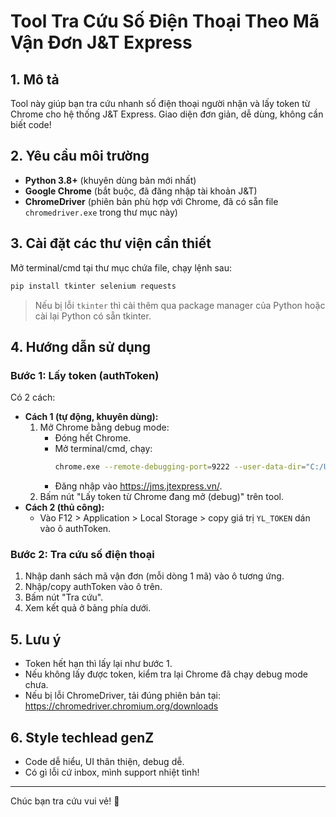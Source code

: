 # Tool Tra Cứu Số Điện Thoại Theo Mã Vận Đơn J&T Express

## 1. Mô tả
Tool này giúp bạn tra cứu nhanh số điện thoại người nhận và lấy token từ Chrome cho hệ thống J&T Express. Giao diện đơn giản, dễ dùng, không cần biết code!

## 2. Yêu cầu môi trường
- **Python 3.8+** (khuyên dùng bản mới nhất)
- **Google Chrome** (bắt buộc, đã đăng nhập tài khoản J&T)
- **ChromeDriver** (phiên bản phù hợp với Chrome, đã có sẵn file `chromedriver.exe` trong thư mục này)

## 3. Cài đặt các thư viện cần thiết
Mở terminal/cmd tại thư mục chứa file, chạy lệnh sau:
```bash
pip install tkinter selenium requests
```
> Nếu bị lỗi `tkinter` thì cài thêm qua package manager của Python hoặc cài lại Python có sẵn tkinter.

## 4. Hướng dẫn sử dụng
### Bước 1: Lấy token (authToken)
Có 2 cách:
- **Cách 1 (tự động, khuyên dùng):**
    1. Mở Chrome bằng debug mode:
        - Đóng hết Chrome.
        - Mở terminal/cmd, chạy:
          ```bash
          chrome.exe --remote-debugging-port=9222 --user-data-dir="C:/Users/Administrator/AppData/Local/Google/Chrome/User Data"
          ```
        - Đăng nhập vào https://jms.jtexpress.vn/.
    2. Bấm nút "Lấy token từ Chrome đang mở (debug)" trên tool.
- **Cách 2 (thủ công):**
    - Vào F12 > Application > Local Storage > copy giá trị `YL_TOKEN` dán vào ô authToken.

### Bước 2: Tra cứu số điện thoại
1. Nhập danh sách mã vận đơn (mỗi dòng 1 mã) vào ô tương ứng.
2. Nhập/copy authToken vào ô trên.
3. Bấm nút "Tra cứu".
4. Xem kết quả ở bảng phía dưới.

## 5. Lưu ý
- Token hết hạn thì lấy lại như bước 1.
- Nếu không lấy được token, kiểm tra lại Chrome đã chạy debug mode chưa.
- Nếu bị lỗi ChromeDriver, tải đúng phiên bản tại: https://chromedriver.chromium.org/downloads

## 6. Style techlead genZ
- Code dễ hiểu, UI thân thiện, debug dễ.
- Có gì lỗi cứ inbox, mình support nhiệt tình!

---
Chúc bạn tra cứu vui vẻ! 🚀 